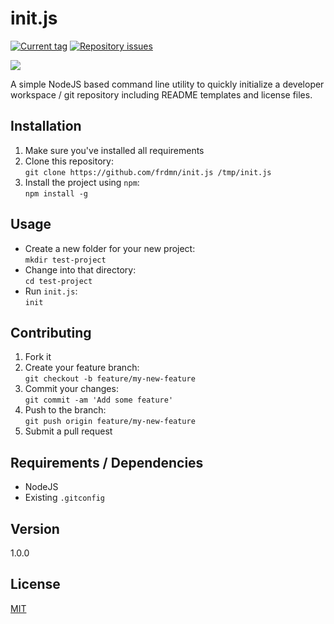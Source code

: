 # init.js

[![Current tag](http://img.shields.io/github/tag/[GitHubUsername]/init.js.svg)](https://github.com/frdmn/init.js/tags) [![Repository issues](http://issuestats.com/github/frdmn/init.js/badge/issue)](http://issuestats.com/github/frdmn/init.js)

![](http://up.frd.mn/755Ry.gif)

A simple NodeJS based command line utility to quickly initialize a developer workspace / git repository including README templates and license files.

## Installation

1. Make sure you've installed all requirements
2. Clone this repository:  
  `git clone https://github.com/frdmn/init.js /tmp/init.js`
3. Install the project using `npm`:  
  `npm install -g`

## Usage

* Create a new folder for your new project:  
  `mkdir test-project`  
* Change into that directory:  
  `cd test-project`  
* Run `init.js`:  
  `init`  

## Contributing

1. Fork it
2. Create your feature branch:  
  `git checkout -b feature/my-new-feature`
3. Commit your changes:  
  `git commit -am 'Add some feature'`
4. Push to the branch:  
  `git push origin feature/my-new-feature`
5. Submit a pull request

## Requirements / Dependencies

* NodeJS
* Existing `.gitconfig`

## Version

1.0.0

## License

[MIT](LICENSE)
